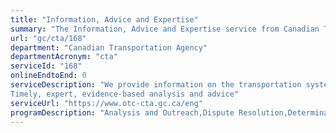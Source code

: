 ```yaml
---
title: "Information, Advice and Expertise"
summary: "The Information, Advice and Expertise service from Canadian Transportation Agency is not available end-to-end online, according to the GC Service Inventory."
url: "gc/cta/168"
department: "Canadian Transportation Agency"
departmentAcronym: "cta"
serviceId: "168"
onlineEndtoEnd: 0
serviceDescription: "We provide information on the transportation system, the rights and responsibilities of transportation providers and users, and the Agency's legislation and services.:
Timely, expert, evidence-based analysis and advice"
serviceUrl: "https://www.otc-cta.gc.ca/eng"
programDescription: "Analysis and Outreach,Dispute Resolution,Determinations and Compliance,Internal Services"
---
```

